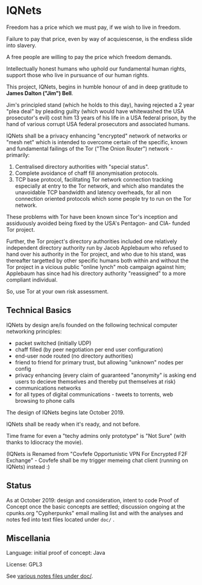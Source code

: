 # IQNets

Freedom has a price which we must pay, if we wish to live in freedom.

Failure to pay that price, even by way of acquiescense, is the endless slide into slavery.

A free people are willing to pay the price which freedom demands.

Intellectually honest humans who uphold our fundamental human rights, support those who live in
pursuance of our human rights.

This project, IQNets, begins in humble honour of and in deep gratitude to
**James Dalton ("Jim") Bell**.

Jim's principled stand (which he holds to this day), having rejected a 2 year "plea deal" by
pleading guilty (which would have whitewashed the USA prosecutor's evil) cost him 13 years of
his life in a USA federal prison, by the hand of various corrupt USA federal prosecutors and
associated humans.

IQNets shall be a privacy enhancing "encrypted" network of networks or "mesh net" which is
intended to overcome certain of the specific, known and fundamental failings of the Tor ("The
Onion Router") network - primarily:

 1. Centralised directory authorities with "special status".
 2. Complete avoidance of chaff fill anonymisation protocols.
 3. TCP base protocol, facilitating Tor network connection tracking especially at entry to the
    Tor network, and which also mandates the unavoidable TCP bandwidth and latency overheads,
    for all non connection oriented protocols which some people try to run on the Tor network.

These problems with Tor have been known since Tor's inception and assiduously avoided being
fixed by the USA's Pentagon- and CIA- funded Tor project.

Further, the Tor project's directory authorities included one relatively independent directory
authority run by Jacob Applebaum who refused to hand over his authority in the Tor project, and
who due to his stand, was thereafter targetted by other specific humans both within and without
the Tor project in a vicious public "online lynch" mob campaign against him; Applebaum has since
had his directory authority "reassigned" to a more compliant individual.

So, use Tor at your own risk assessment.


## Technical Basics

IQNets by design are/is founded on the following technical computer networking principles:

 - packet switched (initially UDP)
 - chaff filled (by peer negotiation per end user configuration)
 - end-user node routed (no directory authorities)
 - friend to friend for primary trust, but allowing "unknown" nodes per config
 - privacy enhancing (every claim of guaranteed "anonymity" is asking end users to decieve
   themselves and thereby put themselves at risk)
 - communications networks
 - for all types of digital communications - tweets to torrents, web browsing to phone calls

The design of IQNets begins late October 2019.

IQNets shall be ready when it's ready, and not before.

Time frame for even a "techy admins only prototype" is "Not Sure" (with thanks to Idiocracy the
movie).

(IQNets is Renamed from "Covfefe Opportunistic VPN For Encrypted F2F Exchange" - Covfefe shall
 be my trigger memeing chat client (running on IQNets) instead :)


## Status

As at October 2019: design and consideration, intent to code Proof of Concept once the basic
concepts are settled; discussion ongoing at the cpunks.org "Cypherpunks" email mailing list and
with the analyses and notes fed into text files located under `doc/` .


## Miscellania

Language: initial proof of concept: Java

License: GPL3

See [various notes files under doc/](doc/).

